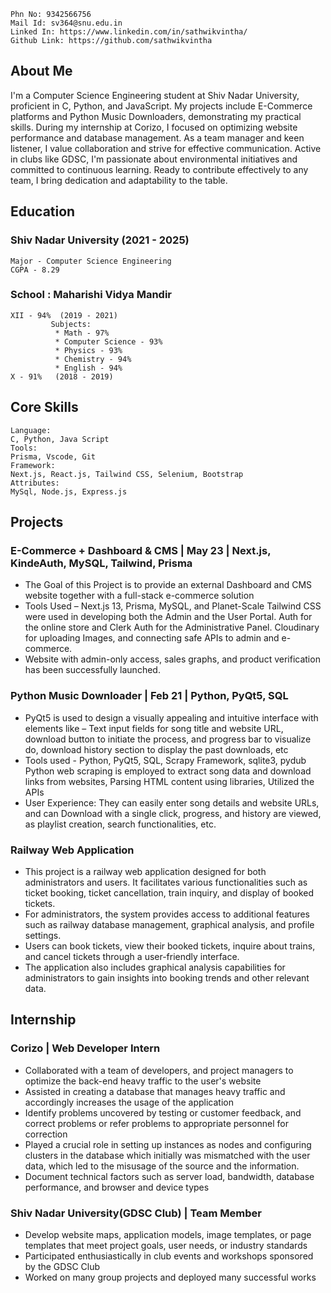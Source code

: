 ```
Phn No: 9342566756    
Mail Id: sv364@snu.edu.in
Linked In: https://www.linkedin.com/in/sathwikvintha/ 
Github Link: https://github.com/sathwikvintha
```

## About Me
I'm a Computer Science Engineering student at Shiv Nadar University, proficient in C, Python, and JavaScript. My projects include E-Commerce platforms and Python Music Downloaders, demonstrating my practical skills. During my internship at Corizo, I focused on optimizing website performance and database management. As a team manager and keen listener, I value collaboration and strive for effective communication. Active in clubs like GDSC, I'm passionate about environmental initiatives and committed to continuous learning. Ready to contribute effectively to any team, I bring dedication and adaptability to the table.

## Education
### Shiv Nadar University (2021 - 2025)
```
Major - Computer Science Engineering
CGPA - 8.29
```
### School : Maharishi Vidya Mandir 
```
XII - 94%  (2019 - 2021)
         Subjects:
          * Math - 97%
          * Computer Science - 93%
          * Physics - 93%
          * Chemistry - 94%
          * English - 94%
X - 91%   (2018 - 2019)
```
## Core Skills
```
Language:
C, Python, Java Script
Tools:
Prisma, Vscode, Git
Framework:
Next.js, React.js, Tailwind CSS, Selenium, Bootstrap
Attributes:
MySql, Node.js, Express.js
```

## Projects
### E-Commerce + Dashboard & CMS | May 23 | Next.js, KindeAuth, MySQL, Tailwind, Prisma
+ The Goal of this Project is to provide an external Dashboard and CMS website together with a full-stack e-commerce solution
+ Tools Used – Next.js 13, Prisma, MySQL, and Planet-Scale Tailwind CSS were used in developing both
the Admin and the User Portal. Auth for the online store and Clerk Auth for the Administrative Panel.
Cloudinary for uploading Images, and connecting safe APIs to admin and e-commerce.
+ Website with admin-only access, sales graphs, and product verification has been successfully
launched.

### Python Music Downloader | Feb 21 | Python, PyQt5, SQL
+ PyQt5 is used to design a visually appealing and intuitive interface with elements like – Text input
fields for song title and website URL, download button to initiate the process, and progress bar to
visualize do, download history section to display the past downloads, etc
+ Tools used - Python, PyQt5, SQL, Scrapy Framework, sqlite3, pydub
Python web scraping is employed to extract song data and download links from websites, Parsing
HTML content using libraries, Utilized the APIs 
+ User Experience: They can easily enter song details and website URLs, and can Download with a single
click, progress, and history are viewed, as playlist creation, search functionalities, etc.

### Railway Web Application
+ This project is a railway web application designed for both administrators and users. It facilitates various functionalities such as ticket booking, ticket cancellation, train inquiry, and display of booked tickets.
+ For administrators, the system provides access to additional features such as railway database management, graphical analysis, and profile settings.
+ Users can book tickets, view their booked tickets, inquire about trains, and cancel tickets through a user-friendly interface.
+ The application also includes graphical analysis capabilities for administrators to gain insights into booking trends and other relevant data.


## Internship
### Corizo | Web Developer Intern 
+ Collaborated with a team of developers, and project managers to optimize the back-end heavy
traffic to the user's website 
+ Assisted in creating a database that manages heavy traffic and accordingly increases the usage of
the application
+ Identify problems uncovered by testing or customer feedback, and correct problems or refer
problems to appropriate personnel for correction
+  Played a crucial role in setting up instances as nodes and configuring clusters in the database which
initially was mismatched with the user data, which led to the misusage of the source and the
information.
+ Document technical factors such as server load, bandwidth, database performance, and browser
and device types

### Shiv Nadar University(GDSC Club) | Team Member
+ Develop website maps, application models, image templates, or page templates that meet
project goals, user needs, or industry standards
+ Participated enthusiastically in club events and workshops sponsored by the GDSC Club
+ Worked on many group projects and deployed many successful works









